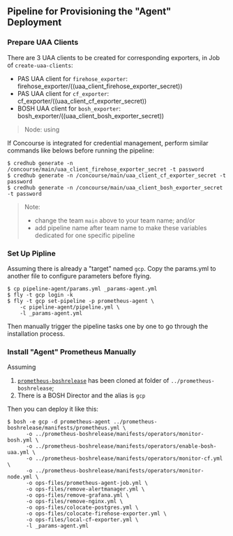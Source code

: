 ## Pipeline for Provisioning the "Agent" Deployment

### Prepare UAA Clients

There are 3 UAA clients to be created for corresponding exporters, in Job of `create-uaa-clients`:
- PAS UAA client for `firehose_exporter`: firehose_exporter/((uaa_client_firehose_exporter_secret))
- PAS UAA client for `cf_exporter`: cf_exporter/((uaa_client_cf_exporter_secret))
- BOSH UAA client for `bosh_exporter`: bosh_exporter/((uaa_client_bosh_exporter_secret))

> Node: using

If Concourse is integrated for credential management, perform similar commands like belows before running the pipeline:
```
$ credhub generate -n /concourse/main/uaa_client_firehose_exporter_secret -t password
$ credhub generate -n /concourse/main/uaa_client_cf_exporter_secret -t password
$ credhub generate -n /concourse/main/uaa_client_bosh_exporter_secret -t password
```
> Note: 
> - change the team `main` above to your team name; and/or 
> - add pipeline name after team name to make these variables dedicated for one specific pipeline 


### Set Up Pipline 

Assuming there is already a "target" named `gcp`.
Copy the params.yml to another file to configure parameters before flying.
```
$ cp pipeline-agent/params.yml _params-agent.yml
$ fly -t gcp login -k
$ fly -t gcp set-pipeline -p prometheus-agent \
    -c pipeline-agent/pipeline.yml \
    -l _params-agent.yml
```

Then manually trigger the pipeline tasks one by one to go through the installation process.


### Install "Agent" Prometheus Manually

Assuming
1. [`prometheus-boshrelease`](https://github.com/bosh-prometheus/prometheus-boshrelease.git) has been cloned at folder of `../prometheus-boshrelease`;
2. There is a BOSH Director and the alias is `gcp`

Then you can deploy it like this:
```
$ bosh -e gcp -d prometheus-agent ../prometheus-boshrelease/manifests/prometheus.yml \
      -o ../prometheus-boshrelease/manifests/operators/monitor-bosh.yml \
      -o ../prometheus-boshrelease/manifests/operators/enable-bosh-uaa.yml \
      -o ../prometheus-boshrelease/manifests/operators/monitor-cf.yml \
      -o ../prometheus-boshrelease/manifests/operators/monitor-node.yml \
      -o ops-files/prometheus-agent-job.yml \
      -o ops-files/remove-alertmanager.yml \
      -o ops-files/remove-grafana.yml \
      -o ops-files/remove-nginx.yml \
      -o ops-files/colocate-postgres.yml \
      -o ops-files/colocate-firehose-exporter.yml \
      -o ops-files/local-cf-exporter.yml \
      -l _params-agent.yml
```